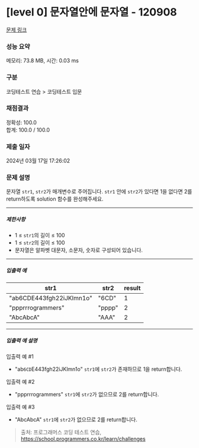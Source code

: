# [level 0] 문자열안에 문자열 - 120908 

[문제 링크](https://school.programmers.co.kr/learn/courses/30/lessons/120908) 

### 성능 요약

메모리: 73.8 MB, 시간: 0.03 ms

### 구분

코딩테스트 연습 > 코딩테스트 입문

### 채점결과

정확성: 100.0<br/>합계: 100.0 / 100.0

### 제출 일자

2024년 03월 17일 17:26:02

### 문제 설명

<p>문자열 <code>str1</code>, <code>str2</code>가 매개변수로 주어집니다. <code>str1</code> 안에 <code>str2</code>가 있다면 1을 없다면 2를 return하도록 solution 함수를 완성해주세요.</p>

<hr>

<h5>제한사항</h5>

<ul>
<li>1 ≤ <code>str1</code>의 길이 ≤ 100</li>
<li>1 ≤ <code>str2</code>의 길이 ≤ 100</li>
<li>문자열은 알파벳 대문자, 소문자, 숫자로 구성되어 있습니다.</li>
</ul>

<hr>

<h5>입출력 예</h5>
<table class="table">
        <thead><tr>
<th>str1</th>
<th>str2</th>
<th>result</th>
</tr>
</thead>
        <tbody><tr>
<td>"ab6CDE443fgh22iJKlmn1o"</td>
<td>"6CD"</td>
<td>1</td>
</tr>
<tr>
<td>"ppprrrogrammers"</td>
<td>"pppp"</td>
<td>2</td>
</tr>
<tr>
<td>"AbcAbcA"</td>
<td>"AAA"</td>
<td>2</td>
</tr>
</tbody>
      </table>
<hr>

<h5>입출력 예 설명</h5>

<p>입출력 예 #1</p>

<ul>
<li>"ab<code>6CD</code>E443fgh22iJKlmn1o" <code>str1</code>에 <code>str2</code>가 존재하므로 1을 return합니다.</li>
</ul>

<p>입출력 예 #2</p>

<ul>
<li>"ppprrrogrammers" <code>str1</code>에 <code>str2</code>가 없으므로 2를 return합니다.</li>
</ul>

<p>입출력 예 #3</p>

<ul>
<li>"AbcAbcA" <code>str1</code>에 <code>str2</code>가 없으므로 2를 return합니다.</li>
</ul>


> 출처: 프로그래머스 코딩 테스트 연습, https://school.programmers.co.kr/learn/challenges